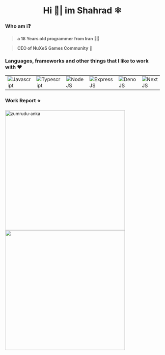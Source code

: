 <h1 align="middle">Hi 👋| im Shahrad ⚛️</h1>

<h3><bold>Who am i❓</bold></h3>

> **a 18 Years old programmer from Iran 🧑‍💻**

> **CEO of NuXeS Games Community 🎩**

<h3>Languages, frameworks and other things that I like to work with ❤️</h3>
<table align="middle">
  <tr>
    <td>
       <img src="https://skillicons.dev/icons?i=js" alt="Javascript" />
    </td>
    <td>
       <img src="https://skillicons.dev/icons?i=ts" alt="Typescript" />
    </td>
    <td>
       <img src="https://skillicons.dev/icons?i=nodejs" alt="NodeJS" />
    </td>
    <td>
       <img src="https://skillicons.dev/icons?i=expressjs"  alt="ExpressJS" />
    </td>
        <td>
       <img src="https://skillicons.dev/icons?i=deno"  alt="DenoJS" />
    </td>
    <td>
       <img src="https://skillicons.dev/icons?i=nextjs"  alt="NextJS" />
    </td>
    <td>
       <img src="https://skillicons.dev/icons?i=react"  alt="ReactJS" />
    </td>
    <td>
       <img src="https://skillicons.dev/icons?i=tailwind"  alt="TailWindCSS" />
    </td>
    <td>
       <img src="https://skillicons.dev/icons?i=cs" alt="C#" />
    </td>
    <td>
       <img src="https://skillicons.dev/icons?i=net" alt=".NET" />
    </td>
    <td>
       <img src="https://skillicons.dev/icons?i=lua"  alt="Lua" />
    </td>
  </tr>
</table>
<h3>Work Report ⭐</h3>
<div align=left>
    <img align="center" width=390 src="https://github-readme-streak-stats.herokuapp.com/?user=ITSHahrad&theme=vue-dark&hide_border=true" alt="zumrudu-anka" />
    &nbsp;
  <img align="center" width=390 src="https://github-readme-stats.vercel.app/api?username=ITSHahrad&theme=vue-dark&show_icons=true&hide_border=true&count_private=true" />
</div>

